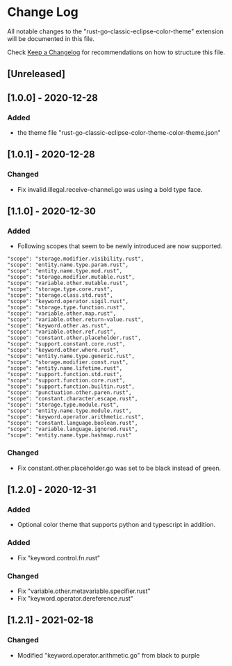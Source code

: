 # Change Log

All notable changes to the "rust-go-classic-eclipse-color-theme" extension will be documented in this file.

Check [Keep a Changelog](http://keepachangelog.com/) for recommendations on how to structure this file.

## [Unreleased]

## [1.0.0] - 2020-12-28
### Added
 - the theme file "rust-go-classic-eclipse-color-theme-color-theme.json"

## [1.0.1] - 2020-12-28
### Changed
 - Fix invalid.illegal.receive-channel.go was using a bold type face.

## [1.1.0] - 2020-12-30
### Added
 - Following scopes that seem to be newly introduced are now supported.
```
"scope": "storage.modifier.visibility.rust",
"scope": "entity.name.type.param.rust",
"scope": "entity.name.type.mod.rust",
"scope": "storage.modifier.mutable.rust",
"scope": "variable.other.mutable.rust",
"scope": "storage.type.core.rust",
"scope": "storage.class.std.rust",
"scope": "keyword.operator.sigil.rust",
"scope": "storage.type.function.rust",
"scope": "variable.other.map.rust",
"scope": "variable.other.return-value.rust",
"scope": "keyword.other.as.rust",
"scope": "variable.other.ref.rust",
"scope": "constant.other.placeholder.rust",
"scope": "support.constant.core.rust",
"scope": "keyword.other.where.rust",
"scope": "entity.name.type.generic.rust",
"scope": "storage.modifier.const.rust",
"scope": "entity.name.lifetime.rust",
"scope": "support.function.std.rust",
"scope": "support.function.core.rust",
"scope": "support.function.builtin.rust",
"scope": "punctuation.other.paren.rust",
"scope": "constant.character.escape.rust",
"scope": "storage.type.module.rust",
"scope": "entity.name.type.module.rust",
"scope": "keyword.operator.arithmetic.rust",
"scope": "constant.language.boolean.rust",
"scope": "variable.language.ignored.rust",
"scope": "entity.name.type.hashmap.rust"
```
### Changed
 - Fix constant.other.placeholder.go was set to be black instead of green.

## [1.2.0] - 2020-12-31
### Added
 - Optional color theme that supports python and typescript in addition.
### Added
 - Fix "keyword.control.fn.rust"
### Changed
 - Fix "variable.other.metavariable.specifier.rust"
 - Fix "keyword.operator.dereference.rust"

## [1.2.1] - 2021-02-18
### Changed
 - Modified "keyword.operator.arithmetic.go" from black to purple

